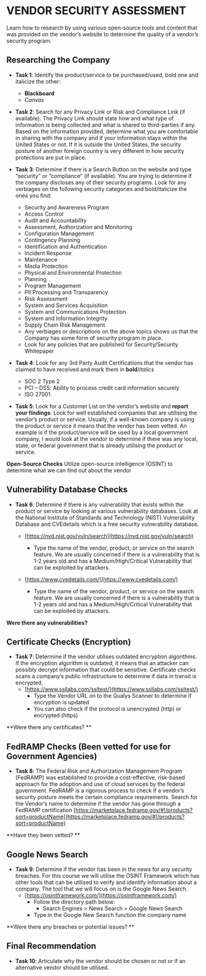 # VENDOR SECURITY ASSESSMENT

Learn how to research by using various open-source tools and content that was provided on the vendor’s website to determine the quality of a vendor’s security program.


## Researching the Company
- **Task 1**: Identify the product/service to be purchased/used, bold one and italicize the other:

  - **Blackboard**
  - *Canvas*

- **Task 2**: Search for any Privacy Link or Risk and Compliance Link (if available). The Privacy Link should state how and what type of information is being collected and what is shared to third-parties if any. Based on the information provided, determine what you are comfortable in sharing with the company and if your information stays within the United States or not. If it is outside the United States, the security posture of another foreign country is very different in how security protections are put in place.

- **Task 3**: Determine if there is a Search Button on the website and type “security” or “compliance” (if available). You are trying to determine if the company discloses any of their security programs. Look for any verbiages on the following security categories and bold/italicize the ones you find: 
  - Security and Awareness Program 
  - Access Control 
  - Audit and Accountability
  - Assessment, Authorization and Monitoring
  - Configuration Management
  - Contingency Planning
  - Identification and Authentication
  - Incident Response
  - Maintenance
  - Media Protection
  - Physical and Environmental Protection
  - Planning
  - Program Management
  - PII Processing and Transparency
  - Risk Assessment
  - System and Services Acquisition
  - System and Communications Protection
  - System and Information Integrity
  - Supply Chain Risk Management
  - Any verbiages or descriptions on the above topics shows us that the Company has some form of security program in place.
  - Look for any policies that are published for Security/Security Whitepaper

- **Task 4**: Look for any 3rd Party Audit Certifications that the vendor has claimed to have received and mark them in **bold**/*italics* 
  - SOC 2 Type 2
  - PCI – DSS: Ability to process credit card information securely 
  - ISO 27001

- **Task 5**: Look for a Customer List on the vendor’s website and **report your findings**. Look for well established companies that are utilising the vendor’s product or service. Usually, if a well-known company is using the product or service it means that the vendor has been vetted. An example is if the product/service will be used by a local government company, I would look at the vendor to determine if there was any local, state, or federal government that is already utilising the product or service.

**Open-Source Checks**
Utilize open-source intelligence (OSINT) to determine what we can find out about the vendor 

## Vulnerability Database Checks

- **Task 6**: Determine if there is any vulnerability that exists within the product or service by looking at various vulnerability databases. Look at the National Institute of Standards and Technology (NIST) Vulnerability Database and CVEdetails which is a free security vulnerability database.
  - [https://nvd.nist.gov/vuln/search](https://nvd.nist.gov/vuln/search)
      - Type the name of the vendor, product, or service on the search feature. We  are usually concerned if there is a vulnerability that is 1-2 years old and has a Medium/High/Critical Vulnerability that can be exploited by attackers.	

  - [https://www.cvedetails.com/](https://www.cvedetails.com/)
      - Type the name of the vendor, product, or service on the search feature. We are usually concerned if there is a vulnerability that is 1-2 years old and has a Medium/High/Critical Vulnerability that can be exploited by attackers.

**Were there any vulnerabilities?**

## Certificate Checks (Encryption)

- **Task 7**: Determine if the vendor utilises outdated encryption algorithms. If the encryption algorithm is outdated, it means that an attacker can possibly decrypt information that could be sensitive. Certificate checks scans a company’s public infrastructure to determine if data in transit is encrypted.
  - [https://www.ssllabs.com/ssltest/](https://www.ssllabs.com/ssltest/)
     - Type the Vendor URL on to the Qualys Scanner to determine if encryption is updated
     - You can also check if the protocol is unencrypted (http) or encrypted (https)

**Were there any certificates? **


## FedRAMP Checks (Been vetted for use for Government Agencies)

- **Task 8**: The Federal Risk and Authorization Management Program (FedRAMP) was established to provide a cost-effective, risk-based approach for the adoption and use of cloud services by the federal government. FedRAMP is a rigorous process to check if a vendor’s security posture meets the certain compliance requirements. Search for the Vendor’s name to determine if the vendor has gone through a FedRAMP certification [https://marketplace.fedramp.gov/#!/products?sort=productName](https://marketplace.fedramp.gov/#!/products?sort=productName)

**Have they been vetted? **

## Google News Search

- **Task 9**: Determine if the vendor has been in the news for any security breaches. For this course we will utilise the OSINT Framework which has other tools that can be utilised to verify and identify information about a company. The tool that we will focus on is the Google News Search.
  - [https://osintframework.com/](https://osintframework.com/)
      - Follow the directory path below:
          - Search Engines > News Search > Google News Search
      - Type in the Google New Search function the company name

**Were there any breaches or potential issues? **

## Final Recommendation

- **Task 10**: Articulate why the vendor should be chosen or not or if an alternative vendor should be utilised.


